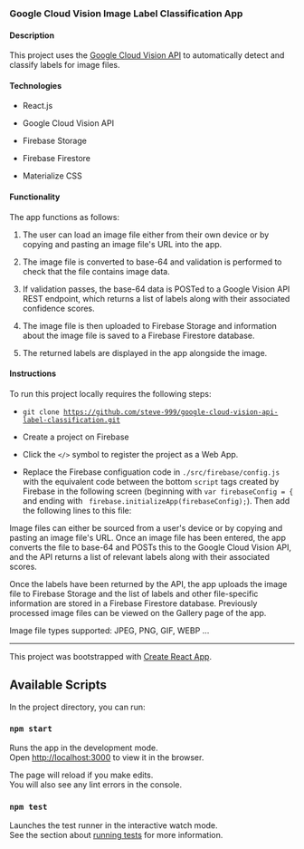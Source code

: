 ### Google Cloud Vision Image Label Classification App

#### Description

This project uses the [Google Cloud Vision API](https://cloud.google.com/vision) to automatically detect and classify labels for image files. 


#### Technologies

* React.js

* Google Cloud Vision API

* Firebase Storage

* Firebase Firestore

* Materialize CSS

#### Functionality

The app functions as follows:

1. The user can load an image file either from their own device or by copying and pasting an image file's URL into the app.

2. The image file is converted to base-64 and validation is performed to check that the file contains image data.

4. If validation passes, the base-64 data is POSTed to a Google Vision API REST endpoint, which returns a list of labels along with their associated confidence scores.

5. The image file is then uploaded to Firebase Storage and information about the image file is saved to a Firebase Firestore database.

6. The returned labels are displayed in the app alongside the image.

#### Instructions

To run this project locally requires the following steps:

* <code>git clone https://github.com/steve-999/google-cloud-vision-api-label-classification.git</code>

* Create a project on Firebase

* Click the <code></></code> symbol to register the project as a Web App.

* Replace the Firebase configuation code in <code>./src/firebase/config.js</code> with the equivalent code between the bottom <code>script</code> tags created by Firebase in the following screen (beginning with <code>var firebaseConfig = {</code> and ending with <code>  firebase.initializeApp(firebaseConfig);</code>). Then add the following lines to this file:








Image files can either be sourced from a user's device or by copying and pasting an image file's URL. Once an image file has been entered, the app converts the file to base-64 and POSTs this to the Google Cloud Vision API, and the API returns a list of relevant labels along with their associated scores. 

Once the labels have been returned by the API, the app uploads the image file to Firebase Storage and the list of labels and other file-specific information are stored in a Firebase Firestore database. Previously processed image files can be viewed on the Gallery page of the app.





Image file types supported: JPEG, PNG, GIF, WEBP ...

---

This project was bootstrapped with [Create React App](https://github.com/facebook/create-react-app).

## Available Scripts

In the project directory, you can run:

### `npm start`

Runs the app in the development mode.<br />
Open [http://localhost:3000](http://localhost:3000) to view it in the browser.

The page will reload if you make edits.<br />
You will also see any lint errors in the console.

### `npm test`

Launches the test runner in the interactive watch mode.<br />
See the section about [running tests](https://facebook.github.io/create-react-app/docs/running-tests) for more information.




